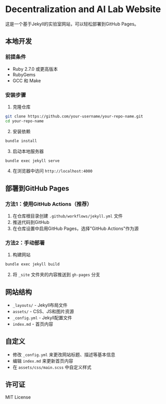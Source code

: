 # Decentralization and AI Lab Website

这是一个基于Jekyll的实验室网站，可以轻松部署到GitHub Pages。

## 本地开发

### 前提条件
- Ruby 2.7.0 或更高版本
- RubyGems
- GCC 和 Make

### 安装步骤

1. 克隆仓库
```bash
git clone https://github.com/your-username/your-repo-name.git
cd your-repo-name
```

2. 安装依赖
```bash
bundle install
```

3. 启动本地服务器
```bash
bundle exec jekyll serve
```

4. 在浏览器中访问 `http://localhost:4000`

## 部署到GitHub Pages

### 方法1：使用GitHub Actions（推荐）

1. 在仓库根目录创建 `.github/workflows/jekyll.yml` 文件
2. 推送代码到GitHub
3. 在仓库设置中启用GitHub Pages，选择"GitHub Actions"作为源

### 方法2：手动部署

1. 构建网站
```bash
bundle exec jekyll build
```

2. 将 `_site` 文件夹的内容推送到 `gh-pages` 分支

## 网站结构

- `_layouts/` - Jekyll布局文件
- `assets/` - CSS、JS和图片资源
- `_config.yml` - Jekyll配置文件
- `index.md` - 首页内容

## 自定义

- 修改 `_config.yml` 来更改网站标题、描述等基本信息
- 编辑 `index.md` 来更新首页内容
- 在 `assets/css/main.scss` 中自定义样式

## 许可证

MIT License 